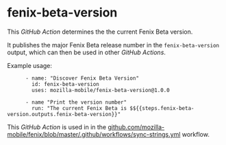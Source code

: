 # fenix-beta-version

This _GitHub Action_ determines the the current Fenix Beta version.

It publishes the major Fenix Beta release number in the `fenix-beta-version` output, which can then be used in other _GitHub Actions_.

Example usage:

```
      - name: "Discover Fenix Beta Version"
        id: fenix-beta-version
        uses: mozilla-mobile/fenix-beta-version@1.0.0

      - name "Print the version number"
        run: "The current Fenix Beta is $${{steps.fenix-beta-version.outputs.fenix-beta-version}}"
```

This _GitHub Action_ is used in in the [github.com/mozilla-mobile/fenix/blob/master/.github/workflows/sync-strings.yml](https://github.com/mozilla-mobile/fenix/blob/master/.github/workflows/sync-strings.yml) workflow.
